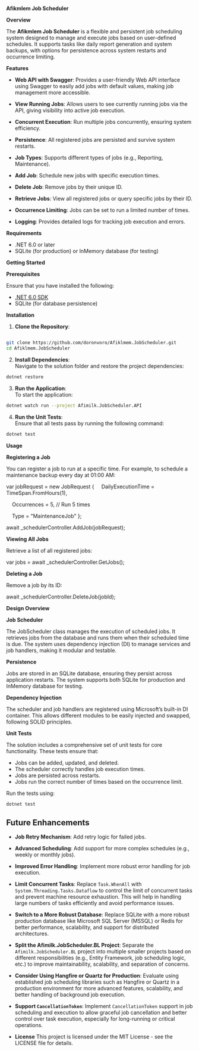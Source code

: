 # 

**Afikmlem Job Scheduler**

**Overview**

The **Afikmlem Job Scheduler** is a flexible and persistent job scheduling system designed to manage and execute jobs based on user-defined schedules. It supports tasks like daily report generation and system backups, with options for persistence across system restarts and occurrence limiting.

**Features**

-  **Web API with Swagger**: Provides a user-friendly Web API interface using Swagger to easily add jobs with default values, making job management more accessible.
-  **View Running Jobs**: Allows users to see currently running jobs via the API, giving visibility into active job execution.
-  **Concurrent Execution**: Run multiple jobs concurrently, ensuring system efficiency.
-  **Persistence**: All registered jobs are persisted and survive system restarts.
-  **Job Types**: Supports different types of jobs (e.g., Reporting, Maintenance).

-   **Add Job**: Schedule new jobs with specific execution times.
-   **Delete Job**: Remove jobs by their unique ID.
-   **Retrieve Jobs**: View all registered jobs or query specific jobs by their ID.

-   **Occurrence Limiting**: Jobs can be set to run a limited number of times.
-   **Logging**: Provides detailed logs for tracking job execution and errors.

**Requirements**

-   .NET 6.0 or later
-   SQLite (for production) or InMemory database (for testing)

**Getting Started**

**Prerequisites**

Ensure that you have installed the following:

-   [.NET 6.0 SDK](https://dotnet.microsoft.com/download/dotnet/6.0)
-   SQLite (for database persistence)

**Installation**

1.  **Clone the Repository**:

```bash

git clone https://github.com/doronvoro/Afiklmem.JobScheduler.git
cd Afiklmem.JobScheduler
 ```
 
2.  **Install Dependencies**:  
    Navigate to the solution folder and restore the project dependencies:

```bash
dotnet restore
 ```
 
3.  **Run the Application**:  
    To start the application:

```bash
dotnet watch run --project Afimilk.JobScheduler.API
 ```
4.  **Run the Unit Tests**:  
    Ensure that all tests pass by running the following command:

```bash
dotnet test
 ```
 
**Usage**

**Registering a Job**

You can register a job to run at a specific time. For example, to schedule a maintenance backup every day at 01:00 AM:

var jobRequest = new JobRequest
{
    DailyExecutionTime = TimeSpan.FromHours(1),

    Occurrences = 5, // Run 5 times

    Type = "MaintenanceJob"
};

await \_schedulerController.AddJob(jobRequest);

**Viewing All Jobs**

Retrieve a list of all registered jobs:

var jobs = await \_schedulerController.GetJobs();

**Deleting a Job**

Remove a job by its ID:

await \_schedulerController.DeleteJob(jobId);

**Design Overview**

**Job Scheduler**

The JobScheduler class manages the execution of scheduled jobs. It retrieves jobs from the database and runs them when their scheduled time is due. The system uses dependency injection (DI) to manage services and job handlers, making it modular and testable.

**Persistence**

Jobs are stored in an SQLite database, ensuring they persist across application restarts. The system supports both SQLite for production and InMemory database for testing.

**Dependency Injection**

The scheduler and job handlers are registered using Microsoft’s built-in DI container. This allows different modules to be easily injected and swapped, following SOLID principles.

**Unit Tests**

The solution includes a comprehensive set of unit tests for core functionality. These tests ensure that:

-   Jobs can be added, updated, and deleted.
-   The scheduler correctly handles job execution times.
-   Jobs are persisted across restarts.
-   Jobs run the correct number of times based on the occurrence limit.

Run the tests using:

```bash
dotnet test
```

## Future Enhancements

- **Job Retry Mechanism**: Add retry logic for failed jobs.
- **Advanced Scheduling**: Add support for more complex schedules (e.g., weekly or monthly jobs).
- **Improved Error Handling**: Implement more robust error handling for job execution.
- **Limit Concurrent Tasks**: Replace `Task.WhenAll` with `System.Threading.Tasks.Dataflow` to control the limit of concurrent tasks and prevent machine resource exhaustion. This will help in handling large numbers of tasks efficiently and avoid performance issues.
- **Switch to a More Robust Database**: Replace SQLite with a more robust production database like Microsoft SQL Server (MSSQL) or Redis for better performance, scalability, and support for distributed architectures.
- **Split the Afimilk.JobScheduler.BL Project**: Separate the `Afimilk.JobScheduler.BL` project into multiple smaller projects based on different responsibilities (e.g., Entity Framework, job scheduling logic, etc.) to improve maintainability, scalability, and separation of concerns.
- **Consider Using Hangfire or Quartz for Production**: Evaluate using established job scheduling libraries such as Hangfire or Quartz in a production environment for more advanced features, scalability, and better handling of background job execution.
- **Support `CancellationToken`**: Implement `CancellationToken` support in job scheduling and execution to allow graceful job cancellation and better control over task execution, especially for long-running or critical operations.

- **License**
This project is licensed under the MIT License - see the LICENSE file for details.